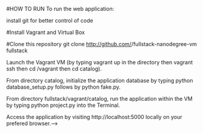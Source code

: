 #HOW TO RUN 
To run the web application:

install git for better control of code 

#Install Vagrant and Virtual Box

#Clone this repository
git clone http://github.com/<username>/fullstack-nanodegree-vm fullstack


Launch the Vagrant VM (by typing vagrant up in the directory then vagrant ssh then cd /vagrant then cd catalog).

From directory catalog, initialize the application database by typing python database_setup.py follows by python fake.py.

From directory fullstack/vagrant/catalog, run the application within the VM by typing python project.py into the Terminal.

Access the application by visiting http://localhost:5000 locally on your prefered  browser.-->
